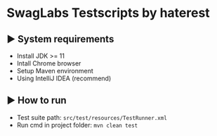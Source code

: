 # SwagLabs Testscripts by haterest

## :arrow_forward: System requirements
* Install JDK >= 11
* Intall Chrome browser
* Setup Maven environment
* Using IntelliJ IDEA (recommend)

## :arrow_forward: How to run
* Test suite path: `src/test/resources/TestRunner.xml`
* Run cmd in project folder: `mvn clean test`
